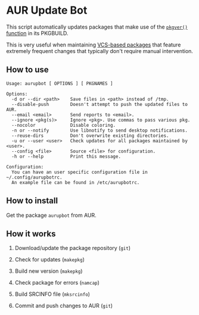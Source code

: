AUR Update Bot
==============

This script automatically updates packages that make use of the
[`pkgver()` function](https://wiki.archlinux.org/index.php/VCS_package_guidelines#The_pkgver.28.29_function)
in its PKGBUILD.

This is very useful when maintaining [VCS-based packages](https://wiki.archlinux.org/index.php/VCS_package_guidelines)
that feature extremely frequent changes that typically don't require manual intervention.

## How to use

```
Usage: aurupbot [ OPTIONS ] [ PKGNAMES ]
 
Options:
  -d or --dir <path>    Save files in <path> instead of /tmp.
  --disable-push        Doesn't attempt to push the updated files to AUR. 
  --email <email>       Send reports to <email>.
  --ignore <pkg(s)>     Ignore <pkg>. Use commas to pass various pkg.
  --nocolor             Disable coloring.
  -n or --notify        Use libnotify to send desktop notifications. 
  --reuse-dirs 	        Don't overwrite existing directories.
  -u or --user <user>   Check updates for all packages maintained by <user>.
  --config <file>       Source <file> for configuration.
  -h or --help 	        Print this message.

Configuration:
  You can have an user specific configuration file in ~/.config/aurupbotrc.
  An example file can be found in /etc/aurupbotrc.
```

## How to install

Get the package `aurupbot` from AUR.

## How it works

1. Download/update the package repository (`git`)

2. Check for updates (`makepkg`)

3. Build new version (`makepkg`)

4. Check package for errors (`namcap`)

5. Build SRCINFO file (`mksrcinfo`)

6. Commit and push changes to AUR (`git`)
